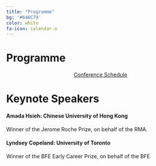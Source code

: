 ```yaml
---
title: "Programme"
bg: '#646C79'
color: white
fa-icon: calendar-o
---
```


# Programme
<div align="center">
<a href="docs/RSC Provisional Schedule.pdf" class="btn vspace btn-success btn-lg mr-1" role="button"><i class="fa fa-arrow-right" aria-hidden="true"></i> Conference Schedule</a>
</div>

# Keynote Speakers
#### Amada Hsieh: Chinese University of Hong Kong
Winner of the Jerome Roche Prize, on behalf of the RMA.

#### Lyndsey Copeland: University of Toronto
Winner of the BFE Early Career Prize, on behalf of the BFE